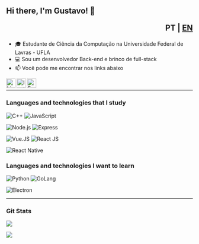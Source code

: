 ## Hi there, I'm Gustavo! 👋 <p style="text-align:right">PT | [EN](https://github.com/GustavoRFS/GustavoRFS/blob/main/README.en-US.md)</p>

- 🎓 Estudante de Ciência da Computação na Universidade Federal de Lavras - UFLA
- 💻 Sou um desenvolvedor Back-end e brinco de full-stack
- 📫 Você pode me encontrar nos links abaixo

<a target="_blank" href="https://www.linkedin.com/in/GustavoRFS/">
  <img align="left" alt="LinkedIN" width="25px" src="https://logospng.org/download/linkedin/logo-linkedin-icon-2048.png" /> </a>

<a target="_blank" href="https://www.instagram.com/garnstavo">
  <img align="left" alt="Instagram" width="25px" src="https://upload.wikimedia.org/wikipedia/commons/thumb/e/e7/Instagram_logo_2016.svg/1200px-Instagram_logo_2016.svg.png" />
</a>

<a target="_blank" href="mailto:gustavoribeiro.ribeiro1@gmail.com">
  <img align="left" alt="E-mail" width="25px" src="https://logodownload.org/wp-content/uploads/2018/03/gmail-logo-16.png" />
</a>

<br>

---

### Languages and technologies that I study

![C++](https://img.shields.io/badge/-C++-555555?style=flat&logo=c%2B%2B)
![JavaScript](https://img.shields.io/badge/-Javascript-555555?style=flat&logo=javascript)

![Node.js](https://img.shields.io/badge/-Node.js-555555?style=flat&logo=node.js)
![Express](https://img.shields.io/badge/-ExpressJS-555555?style=flat&logo=express)

![Vue.JS](https://img.shields.io/badge/-Vue.js-555555?style=flat&logo=vue.js)
![React JS](https://img.shields.io/badge/-React-555555?style=flat&logo=react)

![React Native](https://img.shields.io/badge/-React%20Native-555555?style=flat&logo=react)

### Languages and technologies I want to learn

![Python](https://img.shields.io/badge/-Python-555555?style=flat&logo=python)
![GoLang](https://img.shields.io/badge/-Go-555555?style=flat&logo=go)

![Electron](https://img.shields.io/badge/-Electron-555555?style=flat&logo=electron)

---

### Git Stats

![](https://github-readme-stats.vercel.app/api?username=GustavoRFS&show_icons=true&theme=blueberry)

![](https://github-readme-stats.vercel.app/api/top-langs/?username=GustavoRFS&layout=compact&theme=blueberry)
